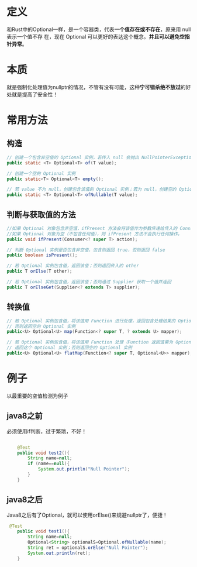 # 定义
和Rust中的Optional一样，是一个容器类，代表**一个值存在或不存在**，原来用 null 表示一个值不存
在，现在 Optional 可以更好的表达这个概念。**并且可以避免空指针异常**。

# 本质
就是强制化处理值为nullptr的情况，不管有没有可能，这种**宁可错杀绝不放过**的好处就是提高了安全性！

# 常用方法
## 构造
```java
// 创建一个包含非空值的 Optional 实例，若传入 null 会抛出 NullPointerException
public static <T> Optional<T> of(T value);

// 创建一个空的 Optional 实例
public static<T> Optional<T> empty();

// 若 value 不为 null，创建包含该值的 Optional 实例；若为 null，创建空的 Optional 实例
public static <T> Optional<T> ofNullable(T value);
```

## 判断与获取值的方法
```java
//如果 Optional 对象包含非空值，ifPresent 方法会将该值作为参数传递给传入的 Consumer 函数式接口的 accept 方法进行处理。
//如果 Optional 对象为空（不包含任何值），则 ifPresent 方法不会执行任何操作。
public void ifPresent(Consumer<? super T> action);

// 判断 Optional 实例是否包含非空值，包含则返回 true，否则返回 false
public boolean isPresent();

// 若 Optional 实例包含值，返回该值；否则返回传入的 other
public T orElse(T other);

// 若 Optional 实例包含值，返回该值；否则通过 Supplier 获取一个值并返回
public T orElseGet(Supplier<? extends T> supplier);
```

## 转换值
```java
// 若 Optional 实例包含值，将该值用 Function 进行处理，返回包含处理结果的 Optional 实例；
// 否则返回空的 Optional 实例
public<U> Optional<U> map(Function<? super T, ? extends U> mapper);

// 若 Optional 实例包含值，将该值用 Function 处理（Function 返回值需为 Optional 类型），
// 返回这个 Optional 实例；否则返回空的 Optional 实例
public<U> Optional<U> flatMap(Function<? super T, Optional<U>> mapper);
```



# 例子
以最重要的空值检测为例子
## java8之前
必须使用if判断，过于繁琐，不好！
```java

    @Test
    public void test2(){
        String name=null;
        if (name==null){
            System.out.println("Null Pointer");
        }
    }
```

## java8之后
Java8之后有了Optional，就可以使用orElse()来规避nullptr了，便捷！
```java
 @Test
    public void test1(){
        String name=null;
        Optional<String> optionalS=Optional.ofNullable(name);
        String ret = optionalS.orElse("Null Pointer");
        System.out.println(ret);
    }
```